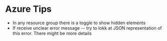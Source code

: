 # Azure Tips

- In any resource group there is a toggle to show hidden elements
- If receive unclear error message -- try to lokk at JSON representation of this error. There might be more details
